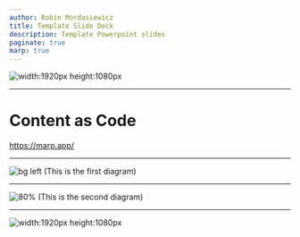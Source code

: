 ```yaml
---
author: Robin Mordasiewicz
title: Template Slide Deck
description: Template Powerpoint slides
paginate: true
marp: true
---
```


<!-- _class: intro -->

![width:1920px height:1080px](index.png)

---

# **Content as Code**

https://marp.app/

---

![bg left](diagram1.png) (This is the first diagram)

---

![80%](diagram2.png) (This is the second diagram)

---

<!-- _class: intro -->

![width:1920px height:1080px](outro.png)

